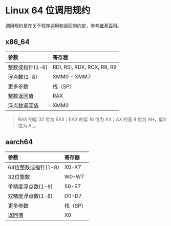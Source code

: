 # Linux 64 位调用规约

调用规约是在关于程序调用和返回的约定，参考[维基百科](https://en.wikipedia.org/wiki/Calling_convention)。

## x86_64

| 参数               | 寄存器 |
| :-                 | :-    |
| 整数或指针(1-6)     | RDI, RSI, RDX, RCX, R8, R9 |
| 浮点数(1-8)         | XMM0 - XMM7                |
| 更多参数            | 栈（SP）                   |
| 整数返回值          | RAX                        |
| 浮点数返回值        | XMM0                       |

> RAX 的低 32 位为 EAX；EAX 的低 16 位为 AX；AX 的高 8 位为 AH，低8位为 AL。

## aarch64

| 参数                   | 寄存器    |
| :-                     | :-       |
| 64位整数或指针(1-8)     | X0-X7    |
| 32位整数               | W0-W7    |
| 单精度浮点数(1-8)       | S0-S7    |
| 双精度浮点数(1-8)       | D0-D7    |
| 更多参数                | 栈（SP） |
| 返回值                 | X0       |